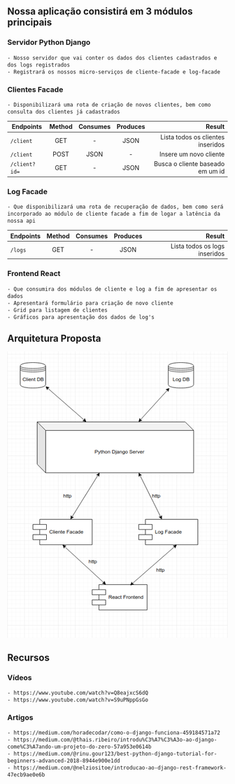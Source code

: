 ## Nossa aplicação consistirá em 3 módulos principais

### Servidor Python Django
    - Nosso servidor que vai conter os dados dos clientes cadastrados e dos logs registrados
    - Registrará os nossos micro-serviços de cliente-facade e log-facade

### Clientes Facade
    - Disponibilizará uma rota de criação de novos clientes, bem como consulta dos clientes já cadastrados

| Endpoints                              |   Method      | Consumes  |  Produces  |       Result                      |
| ---------------------------------------|:-------------:|:---------:|:----------:|----------------------------------:|
| `/client`                              |    GET        |     -     |    JSON    |Lista todos os clientes inseridos  |
| `/client`                              |    POST       |   JSON    |     -      |Insere um novo cliente             |
| `/client?id=`                          |    GET        |    -      |    JSON    |Busca o cliente baseado em um id   |

### Log Facade
    - Que disponibilizará uma rota de recuperação de dados, bem como será incorporado ao módulo de cliente facade a fim de logar a latência da nossa api

| Endpoints                              |   Method      | Consumes  |  Produces  |       Result                  |
| ---------------------------------------|:-------------:|:---------:|:----------:|------------------------------:|
| `/logs`                                |    GET        |     -     |    JSON    |Lista todos os logs inseridos  |

### Frontend React 
    - Que consumira dos módulos de cliente e log a fim de apresentar os dados
    - Apresentará formulário para criação de novo cliente
    - Grid para listagem de clientes
    - Gráficos para apresentação dos dados de log's

## Arquitetura Proposta

![Arquitetura Proposta](images/arquitetura_v2.png) <BR>
  
 
## Recursos

### Vídeos
    - https://www.youtube.com/watch?v=Q8eajxcS6dQ
    - https://www.youtube.com/watch?v=S9uPNppGsGo

### Artigos
    - https://medium.com/horadecodar/como-o-django-funciona-459184571a72
    - https://medium.com/@thais.ribeiro/introdu%C3%A7%C3%A3o-ao-django-come%C3%A7ando-um-projeto-do-zero-57a953e0614b
    - https://medium.com/@rinu.gour123/best-python-django-tutorial-for-beginners-advanced-2018-8944e900e1dd
    - https://medium.com/@nelziositoe/introducao-ao-django-rest-framework-47ecb9ae0e6b



